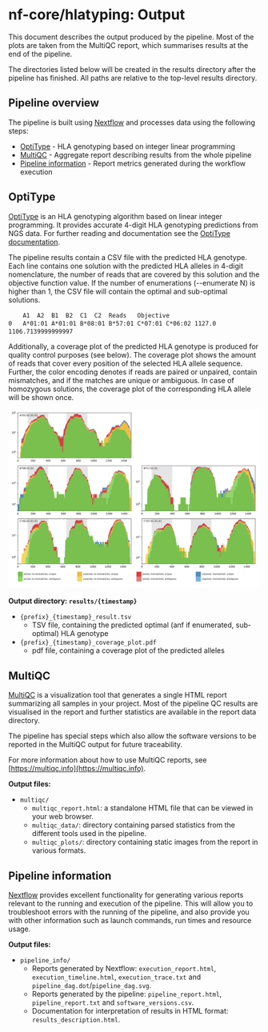 # nf-core/hlatyping: Output

This document describes the output produced by the pipeline. Most of the plots are taken from the MultiQC report, which summarises results at the end of the pipeline.

The directories listed below will be created in the results directory after the pipeline has finished. All paths are relative to the top-level results directory.

## Pipeline overview

The pipeline is built using [Nextflow](https://www.nextflow.io/)
and processes data using the following steps:

* [OptiType](#optitype) - HLA genotyping based on integer linear programming
* [MultiQC](#multiqc) - Aggregate report describing results from the whole pipeline
* [Pipeline information](#pipeline-information) - Report metrics generated during the workflow execution

## OptiType

[OptiType](https://github.com/FRED-2/OptiType) is an HLA genotyping algorithm based on linear integer programming. It provides accurate 4-digit HLA genotyping predictions from NGS data.
For further reading and documentation see the [OptiType documentation](https://github.com/FRED-2/OptiType).

The pipeline results contain a CSV file with the predicted HLA genotype. Each line contains one solution with the predicted HLA alleles in 4-digit nomenclature, the number of reads that are covered by this solution and the objective function value. If the number of enumerations (--enumerate N) is higher than 1, the CSV file will contain the optimal and sub-optimal solutions.

```tsv
    A1  A2  B1  B2  C1  C2  Reads   Objective
0   A*01:01 A*01:01 B*08:01 B*57:01 C*07:01 C*06:02 1127.0  1106.7139999999997
```

Additionally, a coverage plot of the predicted HLA genotype is produced for quality control purposes (see below). The coverage plot shows the amount of reads that cover every position of the selected HLA allele sequence. Further, the color encoding denotes if reads are paired or unpaired, contain mismatches, and if the matches are unique or ambiguous. In case of homozygous solutions, the coverage plot of the corresponding HLA allele will be shown once.

![coverage_plot](images/sample_coverage_plot.png)

**Output directory: `results/{timestamp}`**

* `{prefix}_{timestamp}_result.tsv`
  * TSV file, containing the predicted optimal (anf if enumerated, sub-optimal) HLA genotype
* `{prefix}_{timestamp}_coverage_plot.pdf`
  * pdf file, containing a coverage plot of the predicted alleles

## MultiQC

[MultiQC](http://multiqc.info) is a visualization tool that generates a single HTML report summarizing all samples in your project. Most of the pipeline QC results are visualised in the report and further statistics are available in the report data directory.

The pipeline has special steps which also allow the software versions to be reported in the MultiQC output for future traceability.

For more information about how to use MultiQC reports, see [https://multiqc.info](https://multiqc.info).

**Output files:**

* `multiqc/`  
  * `multiqc_report.html`: a standalone HTML file that can be viewed in your web browser.
  * `multiqc_data/`: directory containing parsed statistics from the different tools used in the pipeline.
  * `multiqc_plots/`: directory containing static images from the report in various formats.

## Pipeline information

[Nextflow](https://www.nextflow.io/docs/latest/tracing.html) provides excellent functionality for generating various reports relevant to the running and execution of the pipeline. This will allow you to troubleshoot errors with the running of the pipeline, and also provide you with other information such as launch commands, run times and resource usage.

**Output files:**

* `pipeline_info/`
  * Reports generated by Nextflow: `execution_report.html`, `execution_timeline.html`, `execution_trace.txt` and `pipeline_dag.dot`/`pipeline_dag.svg`.
  * Reports generated by the pipeline: `pipeline_report.html`, `pipeline_report.txt` and `software_versions.csv`.
  * Documentation for interpretation of results in HTML format: `results_description.html`.
